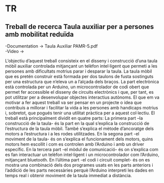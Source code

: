 # TR
## Treball de recerca Taula auxiliar per a persones amb mobilitat reduïda

 -Documentation -> Taula Auxiliar PAMR-5.pdf <br>
-Video ->

L’objectiu d’aquest treball consisteix en el disseny i construcció d’una taula
mòbil auxiliar controlada mitjançant un telèfon intel·ligent que permeti a les
persones amb dificultats motrius parar i desparar la taula.
La taula mòbil que es pretén construir està formada per dos taulons de fusta
sostinguts per una estructura que n’eleva un a l’alçada dels braços. La part
electrònica està controlada per un Arduino, un microcontrolador de codi obert
que permet fer accessible el disseny de circuits electrònics i que, per tant, es
pot utilitzar per a desenvolupar objectes interactius autònoms.
El que em va motivar a fer aquest treball va ser pensar en un projecte o idea
que contribuís a millorar i facilitar la vida a les persones amb handicaps
motrius i, sobretot, que pogués tenir una utilitat pràctica per a aquest
col·lectiu.
El treball està principalment dividit en quatre parts:
La primera part –la construcció de la taula- és la part en la qual s’explica la
construcció de l’estructura de la taula mòbil. També s’explica el mètode
d’ancoratge dels motors a l’estructura i a les rodes utilitzades.
En la segona part -el moviment de la taula- és on s’explica el funcionament
dels motors, quins motors hem escollit i com es controlen amb l’Arduino i
amb un driver específic.
En la tercera part -el mòdul de comunicació- és on s’explica com es fan
interactuar un telèfon intel·ligent i un microcontrolador com l’Arduino,
mitjançant bluetooth.
En l’última part -el codi i circuit complet- és on es mostra una combinació
dels dos programes usats en les parts anteriors i l’addició de les parts
necessàries perquè l’Arduino interpreti les dades en temps real i obtenir
moviment de la taula immediat a distància.
